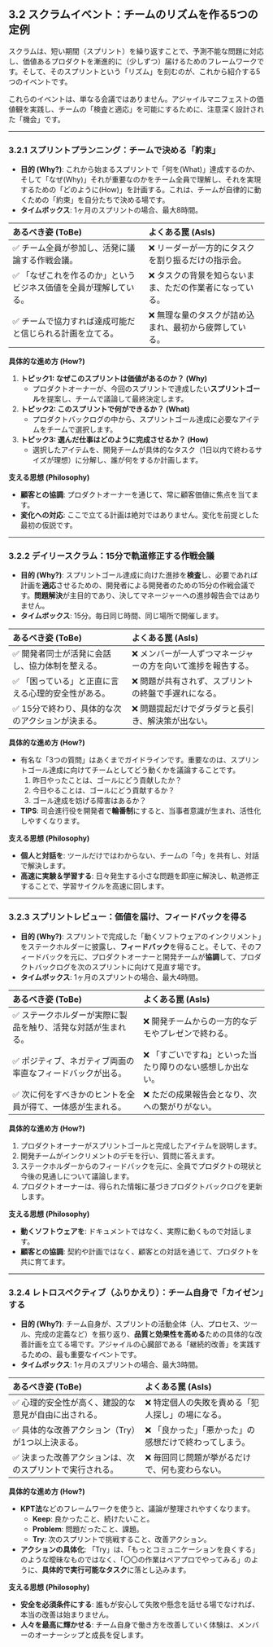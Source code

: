## 3.2 スクラムイベント：チームのリズムを作る5つの定例

スクラムは、短い期間（スプリント）を繰り返すことで、予測不能な問題に対応し、価値あるプロダクトを漸進的に（少しずつ）届けるためのフレームワークです。そして、そのスプリントという「リズム」を刻むのが、これから紹介する5つのイベントです。

これらのイベントは、単なる会議ではありません。アジャイルマニフェストの価値観を実践し、チームの「検査と適応」を可能にするために、注意深く設計された「機会」です。

---

### 3.2.1 スプリントプランニング：チームで決める「約束」

*   **目的 (Why?)**: これから始まるスプリントで「何を(What)」達成するのか、そして「なぜ(Why)」それが重要なのかをチーム全員で理解し、それを実現するための「どのように(How)」を計画する。これは、チームが自律的に動くための「約束」を自分たちで決める場です。
*   **タイムボックス**: 1ヶ月のスプリントの場合、最大8時間。

| あるべき姿 (ToBe) | よくある罠 (AsIs) |
| :--- | :--- |
| ✅ チーム全員が参加し、活発に議論する作戦会議。 | ❌ リーダーが一方的にタスクを割り振るだけの指示会。 |
| ✅ 「なぜこれを作るのか」というビジネス価値を全員が理解している。 | ❌ タスクの背景を知らないまま、ただの作業者になっている。 |
| ✅ チームで協力すれば達成可能だと信じられる計画を立てる。 | ❌ 無理な量のタスクが詰め込まれ、最初から疲弊している。 |

**具体的な進め方 (How?)**
1.  **トピック1: なぜこのスプリントは価値があるのか？ (Why)**
    *   プロダクトオーナーが、今回のスプリントで達成したい**スプリントゴール**を提案し、チームで議論して最終決定します。
2.  **トピック2: このスプリントで何ができるか？ (What)**
    *   プロダクトバックログの中から、スプリントゴール達成に必要なアイテムをチームで選択します。
3.  **トピック3: 選んだ仕事はどのように完成させるか？ (How)**
    *   選択したアイテムを、開発チームが具体的なタスク（1日以内で終わるサイズが理想）に分解し、誰が何をするか計画します。

**支える思想 (Philosophy)**
*   **顧客との協調**: プロダクトオーナーを通じて、常に顧客価値に焦点を当てます。
*   **変化への対応**: ここで立てる計画は絶対ではありません。変化を前提とした最初の仮説です。

---

### 3.2.2 デイリースクラム：15分で軌道修正する作戦会議

*   **目的 (Why?)**: スプリントゴール達成に向けた進捗を**検査**し、必要であれば計画を**適応**させるための、開発者による開発者のための15分の作戦会議です。**問題解決**が主目的であり、決してマネージャーへの進捗報告会ではありません。
*   **タイムボックス**: 15分。毎日同じ時間、同じ場所で開催します。

| あるべき姿 (ToBe) | よくある罠 (AsIs) |
| :--- | :--- |
| ✅ 開発者同士が活発に会話し、協力体制を整える。 | ❌ メンバーが一人ずつマネージャーの方を向いて進捗を報告する。 |
| ✅ 「困っている」と正直に言える心理的安全性がある。 | ❌ 問題が共有されず、スプリントの終盤で手遅れになる。 |
| ✅ 15分で終わり、具体的な次のアクションが決まる。 | ❌ 問題提起だけでダラダラと長引き、解決策が出ない。 |

**具体的な進め方 (How?)**
*   有名な「3つの質問」はあくまでガイドラインです。重要なのは、スプリントゴール達成に向けてチームとしてどう動くかを議論することです。
    1.  昨日やったことは、ゴールにどう貢献したか？
    2.  今日やることは、ゴールにどう貢献するか？
    3.  ゴール達成を妨げる障害はあるか？
*   **TIPS**: 司会進行役を開発者で**輪番制**にすると、当事者意識が生まれ、活性化しやすくなります。

**支える思想 (Philosophy)**
*   **個人と対話を**: ツールだけではわからない、チームの「今」を共有し、対話で解決します。
*   **高速に実験＆学習する**: 日々発生する小さな問題を即座に解決し、軌道修正することで、学習サイクルを高速に回します。

---

### 3.2.3 スプリントレビュー：価値を届け、フィードバックを得る

*   **目的 (Why?)**: スプリントで完成した「動くソフトウェアのインクリメント」をステークホルダーに披露し、**フィードバック**を得ること。そして、そのフィードバックを元に、プロダクトオーナーと開発チームが**協調**して、プロダクトバックログを次のスプリントに向けて見直す場です。
*   **タイムボックス**: 1ヶ月のスプリントの場合、最大4時間。

| あるべき姿 (ToBe) | よくある罠 (AsIs) |
| :--- | :--- |
| ✅ ステークホルダーが実際に製品を触り、活発な対話が生まれる。 | ❌ 開発チームからの一方的なデモやプレゼンで終わる。 |
| ✅ ポジティブ、ネガティブ両面の率直なフィードバックが出る。 | ❌ 「すごいですね」といった当たり障りのない感想しか出ない。 |
| ✅ 次に何をすべきかのヒントを全員が得て、一体感が生まれる。 | ❌ ただの成果報告会となり、次への繋がりがない。 |

**具体的な進め方 (How?)**
1.  プロダクトオーナーがスプリントゴールと完成したアイテムを説明します。
2.  開発チームがインクリメントのデモを行い、質問に答えます。
3.  ステークホルダーからのフィードバックを元に、全員でプロダクトの現状と今後の見通しについて議論します。
4.  プロダクトオーナーは、得られた情報に基づきプロダクトバックログを更新します。

**支える思想 (Philosophy)**
*   **動くソフトウェアを**: ドキュメントではなく、実際に動くもので対話します。
*   **顧客との協調**: 契約や計画ではなく、顧客との対話を通じて、プロダクトを共に育てます。

---

### 3.2.4 レトロスペクティブ（ふりかえり）：チーム自身で「カイゼン」する

*   **目的 (Why?)**: チーム自身が、スプリントの活動全体（人、プロセス、ツール、完成の定義など）を振り返り、**品質と効果性を高める**ための具体的な改善計画を立てる場です。アジャイルの心臓部である「継続的改善」を実践するための、最も重要なイベントです。
*   **タイムボックス**: 1ヶ月のスプリントの場合、最大3時間。

| あるべき姿 (ToBe) | よくある罠 (AsIs) |
| :--- | :--- |
| ✅ 心理的安全性が高く、建設的な意見が自由に出される。 | ❌ 特定個人の失敗を責める「犯人探し」の場になる。 |
| ✅ 具体的な改善アクション（Try）が1つ以上決まる。 | ❌ 「良かった」「悪かった」の感想だけで終わってしまう。 |
| ✅ 決まった改善アクションは、次のスプリントで実行される。 | ❌ 毎回同じ問題が挙がるだけで、何も変わらない。 |

**具体的な進め方 (How?)**
*   **KPT法**などのフレームワークを使うと、議論が整理されやすくなります。
    *   **Keep**: 良かったこと、続けたいこと。
    *   **Problem**: 問題だったこと、課題。
    *   **Try**: 次のスプリントで挑戦すること、改善アクション。
*   **アクションの具体化**: 「Try」は、「もっとコミュニケーションを良くする」のような曖昧なものではなく、「〇〇の作業はペアプロでやってみる」のように、**具体的で実行可能なタスク**に落とし込みます。

**支える思想 (Philosophy)**
*   **安全を必須条件にする**: 誰もが安心して失敗や懸念を話せる場でなければ、本当の改善は始まりません。
*   **人々を最高に輝かせる**: チーム自身で働き方を改善していく体験は、メンバーのオーナーシップと成長を促します。 